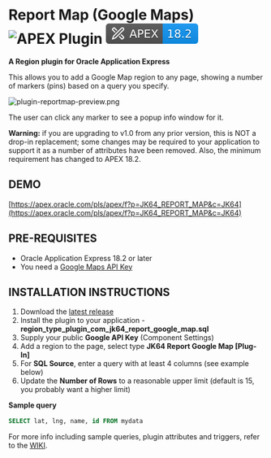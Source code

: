 # Report Map (Google Maps) ![APEX Plugin](https://cdn.rawgit.com/Dani3lSun/apex-github-badges/b7e95341/badges/apex-plugin-badge.svg) ![APEX 18.2](https://github.com/Dani3lSun/apex-github-badges/blob/master/badges/apex-18_2-badge.svg)

**A Region plugin for Oracle Application Express**

This allows you to add a Google Map region to any page, showing a number of markers (pins) based on a query you specify. 

![plugin-reportmap-preview.png](https://raw.githubusercontent.com/jeffreykemp/jk64-plugin-reportmap/master/src/plugin-reportmap-preview.png)

The user can click any marker to see a popup info window for it.

**Warning:** if you are upgrading to v1.0 from any prior version, this is NOT a drop-in replacement; some changes may be required to your application to support it as a number of attributes have been removed. Also, the minimum requirement has changed to APEX 18.2.

## DEMO ##

[https://apex.oracle.com/pls/apex/f?p=JK64_REPORT_MAP&c=JK64](https://apex.oracle.com/pls/apex/f?p=JK64_REPORT_MAP&c=JK64)

## PRE-REQUISITES ##

* Oracle Application Express 18.2 or later
* You need a [Google Maps API Key](https://developers.google.com/maps/documentation/javascript/get-api-key#get-an-api-key)

## INSTALLATION INSTRUCTIONS ##

1. Download the [latest release](https://github.com/jeffreykemp/jk64-plugin-reportmap/releases/latest)
2. Install the plugin to your application - **region_type_plugin_com_jk64_report_google_map.sql**
3. Supply your public **Google API Key** (Component Settings)
4. Add a region to the page, select type **JK64 Report Google Map [Plug-In]**
5. For **SQL Source**, enter a query with at least 4 columns (see example below)
6. Update the **Number of Rows** to a reasonable upper limit (default is 15, you probably want a higher limit)

**Sample query**

```sql
SELECT lat, lng, name, id FROM mydata
```

For more info including sample queries, plugin attributes and triggers, refer to the [WIKI](https://github.com/jeffreykemp/jk64-plugin-reportmap/wiki).
